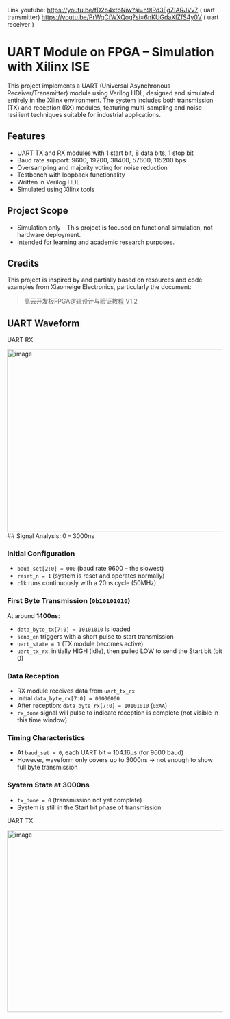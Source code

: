 Link youtube: 
https://youtu.be/fD2b4xtbNiw?si=n9lRd3FgZIARJVv7 ( uart transmitter)
https://youtu.be/PrWgCfWXQog?si=6nKUGdaXlZfS4y0V ( uart receiver )
# UART Module on FPGA – Simulation with Xilinx ISE

This project implements a UART (Universal Asynchronous Receiver/Transmitter) module using Verilog HDL, designed and simulated entirely in the Xilinx environment. The system includes both transmission (TX) and reception (RX) modules, featuring multi-sampling and noise-resilient techniques suitable for industrial applications.

## Features

- UART TX and RX modules with 1 start bit, 8 data bits, 1 stop bit
- Baud rate support: 9600, 19200, 38400, 57600, 115200 bps
- Oversampling and majority voting for noise reduction
- Testbench with loopback functionality
- Written in Verilog HDL
- Simulated using Xilinx tools

## Project Scope

- Simulation only – This project is focused on functional simulation, not hardware deployment.
- Intended for learning and academic research purposes.

## Credits

This project is inspired by and partially based on resources and code examples from Xiaomeige Electronics, particularly the document:

> 高云开发板FPGA逻辑设计与验证教程 V1.2

## UART Waveform 
UART RX

<img width="1144" height="427" alt="image" src="https://github.com/user-attachments/assets/fd445823-bf91-4ed0-a890-38604ba563d5" />
## Signal Analysis: 0 – 3000ns

### Initial Configuration
- `baud_set[2:0] = 000` (baud rate 9600 – the slowest)
- `reset_n = 1` (system is reset and operates normally)
- `clk` runs continuously with a 20ns cycle (50MHz)

### First Byte Transmission (`0b10101010`)
At around **1400ns**:
- `data_byte_tx[7:0] = 10101010` is loaded
- `send_en` triggers with a short pulse to start transmission
- `uart_state = 1` (TX module becomes active)
- `uart_tx_rx`: initially HIGH (idle), then pulled LOW to send the Start bit (bit 0)

### Data Reception
- RX module receives data from `uart_tx_rx`
- Initial `data_byte_rx[7:0] = 00000000`
- After reception: `data_byte_rx[7:0] = 10101010` (`0xAA`)
- `rx_done` signal will pulse to indicate reception is complete (not visible in this time window)

### Timing Characteristics
- At `baud_set = 0`, each UART bit ≈ 104.16μs (for 9600 baud)
- However, waveform only covers up to 3000ns → not enough to show full byte transmission

### System State at 3000ns
- `tx_done = 0` (transmission not yet complete)
- System is still in the Start bit phase of transmission


UART TX

<img width="1144" height="425" alt="image" src="https://github.com/user-attachments/assets/50711dd9-5f90-40d2-896c-74a7f4b1eb09" />


